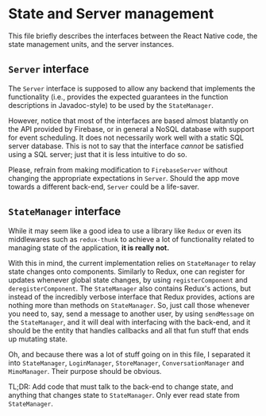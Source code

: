 # State and Server management

This file briefly describes the interfaces between the React Native code, the
state management units, and the server instances.

## `Server` interface

The `Server` interface is supposed to allow any backend that implements
the functionality (i.e., provides the expected guarantees in the function
descriptions in Javadoc-style) to be used by the `StateManager`.

However, notice that most of the interfaces are based almost blatantly on the
API provided by Firebase, or in general a NoSQL database with support for event
scheduling. It does not necessarily work well with a static SQL server
database. This is not to say that the interface *cannot* be satisfied using a
SQL server; just that it is less intuitive to do so.

Please, refrain from making modification to `FirebaseServer` without
changing the appropriate expectations in `Server`. Should the app move
towards a different back-end, `Server` could be a life-saver.

## `StateManager` interface

While it may seem like a good idea to use a library like `Redux` or even its
middlewares such as `redux-thunk` to achieve a lot of functionality related to
managing state of the application, **it is really not.**

With this in mind, the current implementation relies on `StateManager` to relay
state changes onto components. Similarly to Redux, one can register for updates
whenever global state changes, by using `registerComponent` and
`deregisterComponent`. The `StateManager` also contains Redux's actions, but
instead of the incredibly verbose interface that Redux provides, actions are
nothing more than methods on `StateManager`. So, just call those whenever you
need to, say, send a message to another user, by using `sendMessage` on the
`StateManager`, and it will deal with interfacing with the back-end, and it
should be the entity that handles callbacks and all that fun stuff that ends up
mutating state.

Oh, and because there was a lot of stuff going on in this file, I separated
it into `StateManager`, `LoginManager`, `StoreManager`, `ConversationManager`
and `MimoManager`. Their purpose should be obvious.

TL;DR: Add code that must talk to the back-end to change state, and anything
that changes state to `StateManager`. Only ever read state from `StateManager`.
